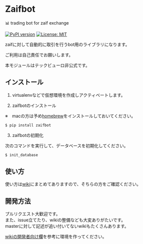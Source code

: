 # Zaifbot
:bar_chart: trading bot for zaif exchange

[![PyPI version](https://badge.fury.io/py/zaifbot.svg)](https://badge.fury.io/py/zaifbot)
[![License: MIT](https://img.shields.io/badge/License-MIT-yellow.svg)](https://opensource.org/licenses/MIT)

zaifに対して自動的に取引を行うbot用のライブラリになります。

ご利用は自己責任でお願いします。

本モジュールはテックビューロ非公式です。



## インストール

1. virtualenvなどで仮想環境を作成しアクティベートします。

2. zaifbotのインストール

※　macの方は予め[homebrew](https://brew.sh/index_ja.html)をインストールしておいてください。

```bash
$ pip install zaifbot  
```

3. zaifbotの初期化

次のコマンドを実行して、データベースを初期化してください。

```bash 
$ init_database
```

## 使い方

使い方は[wiki][1]にまとめてありますので、そちらの方をご確認ください。

  [1]: https://github.com/techbureau/zaifbot/wiki

## 開発方法

プルリクエスト大歓迎です。  
また、issue立てたり、wikiの整備なども大変ありがたいです。  
masterに対して記述が追い付いてないwikiもたくさんあります。  

[wikiの開発者向け欄](https://github.com/techbureau/zaifbot/wiki/zaifbot%E9%96%8B%E7%99%BA%E7%92%B0%E5%A2%83%E6%A7%8B%E7%AF%89)を参考に環境を作ってください。
